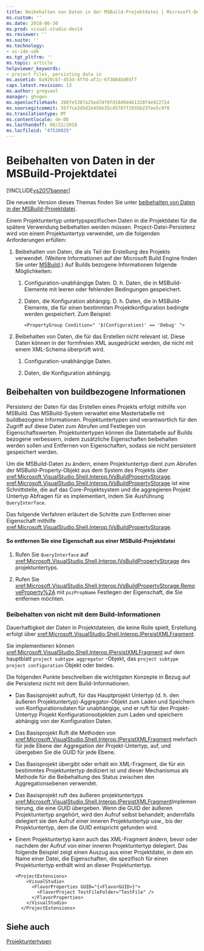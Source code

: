 ```yaml
---
title: Beibehalten von Daten in der MSBuild-Projektdatei | Microsoft-Dokumentation
ms.custom: ''
ms.date: 2018-06-30
ms.prod: visual-studio-dev14
ms.reviewer: ''
ms.suite: ''
ms.technology:
- vs-ide-sdk
ms.tgt_pltfrm: ''
ms.topic: article
helpviewer_keywords:
- project files, persisting data in
ms.assetid: 6a920cb7-453d-4ffd-af1c-6f3084bd03f7
caps.latest.revision: 13
ms.author: gregvanl
manager: ghogen
ms.openlocfilehash: 288fe5387a25ed74f0fd18d9d461328f4e922724
ms.sourcegitcommit: 55f7ce2d5d2e458e35c45787f1935b237ee5c9f8
ms.translationtype: MT
ms.contentlocale: de-DE
ms.lasthandoff: 08/22/2018
ms.locfileid: "47520835"
---
```

# <a name="persisting-data-in-the-msbuild-project-file"></a>Beibehalten von Daten in der MSBuild-Projektdatei
[!INCLUDE[vs2017banner](../../includes/vs2017banner.md)]

Die neueste Version dieses Themas finden Sie unter [beibehalten von Daten in der MSBuild-Projektdatei](https://docs.microsoft.com/visualstudio/extensibility/internals/persisting-data-in-the-msbuild-project-file).  
  
Einem Projektuntertyp untertypspezifischen Daten in die Projektdatei für die spätere Verwendung beibehalten werden müssen. Project-Datei-Persistenz wird von einem Projektuntertyp verwendet, um die folgenden Anforderungen erfüllen:  
  
1.  Beibehalten von Daten, die als Teil der Erstellung des Projekts verwendet. (Weitere Informationen auf der Microsoft Build Engine finden Sie unter [MSBuild](http://msdn.microsoft.com/en-us/7c49aba1-ee6c-47d8-9de1-6f29a906e20b).) Auf Builds bezogene Informationen folgende Möglichkeiten:  
  
    1.  Configuration-unabhängige Daten. D. h. Daten, die in MSBuild-Elemente mit leeren oder fehlenden Bedingungen gespeichert.  
  
    2.  Daten, die Konfiguration abhängig. D. h. Daten, die in MSBuild-Elemente, die für einen bestimmten Projektkonfiguration bedingte werden gespeichert. Zum Beispiel:  
  
        ```  
        <PropertyGroup Condition=" '$(Configuration)' == 'Debug' ">  
        ```  
  
2.  Beibehalten von Daten, die für das Erstellen nicht relevant ist. Diese Daten können in der formfreien XML ausgedrückt werden, die nicht mit einem XML-Schema überprüft wird.  
  
    1.  Configuration-unabhängige Daten.  
  
    2.  Daten, die Konfiguration abhängig.  
  
## <a name="persisting-build-related-information"></a>Beibehalten von buildbezogene Informationen  
 Persistenz der Daten für das Erstellen eines Projekts erfolgt mithilfe von MSBuild. Das MSBuild-System verwaltet eine Mastertabelle mit buildbezogene Informationen. Projektuntertypen sind verantwortlich für den Zugriff auf diese Daten zum Abrufen und Festlegen von Eigenschaftswerten. Projektuntertypen können die Datentabelle auf Builds bezogene verbessern, indem zusätzliche Eigenschaften beibehalten werden sollen und Entfernen von Eigenschaften, sodass sie nicht persistent gespeichert werden.  
  
 Um die MSBuild-Daten zu ändern, einem Projektuntertyp dient zum Abrufen der MSBuild-Property-Objekt aus dem System des Projekts über <xref:Microsoft.VisualStudio.Shell.Interop.IVsBuildPropertyStorage>. <xref:Microsoft.VisualStudio.Shell.Interop.IVsBuildPropertyStorage> ist eine Schnittstelle, die auf das Core-Projektsystem und die aggregieren Projekt Untertyp Abfragen für es implementiert, indem Sie Ausführung `QueryInterface`.  
  
 Das folgende Verfahren erläutert die Schritte zum Entfernen einer Eigenschaft mithilfe <xref:Microsoft.VisualStudio.Shell.Interop.IVsBuildPropertyStorage>.  
  
#### <a name="to-remove-a-property-from-an-msbuild-project-file"></a>So entfernen Sie eine Eigenschaft aus einer MSBuild-Projektdatei  
  
1.  Rufen Sie `QueryInterface` auf <xref:Microsoft.VisualStudio.Shell.Interop.IVsBuildPropertyStorage> des projektuntertyps.  
  
2.  Rufen Sie <xref:Microsoft.VisualStudio.Shell.Interop.IVsBuildPropertyStorage.RemoveProperty%2A> mit `pszPropName` Festlegen der Eigenschaft, die Sie entfernen möchten.  
  
### <a name="persisting-non-build-related-information"></a>Beibehalten von nicht mit dem Build-Informationen  
 Dauerhaftigkeit der Daten in Projektdateien, die keine Rolle spielt, Erstellung erfolgt über <xref:Microsoft.VisualStudio.Shell.Interop.IPersistXMLFragment>.  
  
 Sie implementieren können <xref:Microsoft.VisualStudio.Shell.Interop.IPersistXMLFragment> auf dem hauptblatt `project subtype aggregator` -Objekt, das `project subtype project configuration` Objekt oder beides.  
  
 Die folgenden Punkte beschreiben die wichtigsten Konzepte in Bezug auf die Persistenz nicht mit dem Build-Informationen.  
  
-   Das Basisprojekt aufruft, für das Hauptprojekt Untertyp (d. h. den äußeren Projektuntertyp)-Aggregator-Objekt zum Laden und Speichern von Konfigurationsdaten für unabhängige, und er ruft für den Projekt-Untertyp Projekt Konfigurationsobjekten zum Laden und speichern abhängig von der Konfiguration Daten.  
  
-   Das Basisprojekt Ruft die Methoden von <xref:Microsoft.VisualStudio.Shell.Interop.IPersistXMLFragment> mehrfach für jede Ebene der Aggregation der Projekt-Untertyp, auf, und übergeben Sie die GUID für jede Ebene.  
  
-   Das Basisprojekt übergibt oder erhält ein XML-Fragment, die für ein bestimmtes Projektuntertyp dediziert ist und dieser Mechanismus als Methode für die Beibehaltung des Status zwischen den Aggregationsebenen verwendet.  
  
-   Das Basisprojekt ruft des äußeren projektuntertyps <xref:Microsoft.VisualStudio.Shell.Interop.IPersistXMLFragment>Implementierung, die eine GUID übergeben. Wenn die GUID der äußeren Projektuntertyp angehört, wird den Aufruf selbst behandelt; andernfalls delegiert sie den Aufruf einer inneren Projektuntertyp usw., bis der Projektuntertyp, dem die GUID entspricht gefunden wird.  
  
-   Einem Projektuntertyp kann auch das XML-Fragment ändern, bevor oder nachdem der Aufruf von einer inneren Projektuntertyp delegiert. Das folgende Beispiel zeigt einen Auszug aus einer Projektdatei, in dem ein Name einer Datei, die Eigenschaften, die spezifisch für einen Projektuntertyp enthält wird an dieser Projektuntertyp.  
  
    ```  
    <ProjectExtensions>  
        <VisualStudio>  
          <FlavorProperties GUID="{<FlavorGUID>}">  
            <FlavorProject TestFileFolder="TestFile" />  
          </FlavorProperties>  
        </VisualStudio>  
      </ProjectExtensions>  
    ```  
  
## <a name="see-also"></a>Siehe auch  
 [Projektuntertypen](../../extensibility/internals/project-subtypes.md)

